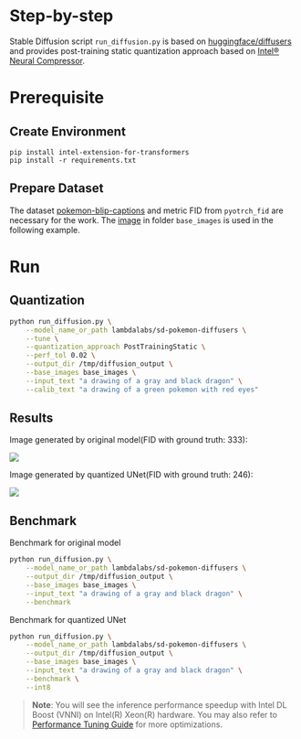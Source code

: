 Step-by-step
============

Stable Diffusion script ```run_diffusion.py``` is based on [huggingface/diffusers](https://github.com/huggingface/diffusers/tree/main/examples/text_to_image) and provides post-training static quantization approach based on [Intel® Neural Compressor](https://github.com/intel/neural-compressor).
# Prerequisite​

## Create Environment
```
pip install intel-extension-for-transformers
pip install -r requirements.txt
```

## Prepare Dataset
 The dataset [pokemon-blip-captions](https://huggingface.co/datasets/lambdalabs/pokemon-blip-captions) and metric FID from ```pyotrch_fid``` are necessary for the work. The [image](https://datasets-server.huggingface.co/assets/lambdalabs/pokemon-blip-captions/--/lambdalabs--pokemon-blip-captions/train/14/image/image.jpg) in folder ```base_images``` is used in the following example.



# Run

## Quantization
```bash
python run_diffusion.py \
    --model_name_or_path lambdalabs/sd-pokemon-diffusers \
    --tune \
    --quantization_approach PostTrainingStatic \
    --perf_tol 0.02 \
    --output_dir /tmp/diffusion_output \
    --base_images base_images \
    --input_text "a drawing of a gray and black dragon" \
    --calib_text "a drawing of a green pokemon with red eyes"
```


## Results

Image generated by original model(FID with ground truth: 333):

<img src=images/fp32.png />

Image generated by quantized UNet(FID with ground truth: 246):

<img src=images/int8.png />


## Benchmark

Benchmark for original model
```bash
python run_diffusion.py \
    --model_name_or_path lambdalabs/sd-pokemon-diffusers \
    --output_dir /tmp/diffusion_output \
    --base_images base_images \
    --input_text "a drawing of a gray and black dragon" \
    --benchmark
```
Benchmark for quantized UNet
```bash
python run_diffusion.py \
    --model_name_or_path lambdalabs/sd-pokemon-diffusers \
    --output_dir /tmp/diffusion_output \
    --base_images base_images \
    --input_text "a drawing of a gray and black dragon" \
    --benchmark \
    --int8
```

 >**Note**: You will see the inference performance speedup with Intel DL Boost (VNNI) on Intel(R) Xeon(R) hardware. You may also refer to [Performance Tuning Guide](https://intel.github.io/intel-extension-for-pytorch/cpu/latest/tutorials/performance_tuning/tuning_guide.html) for more optimizations.
